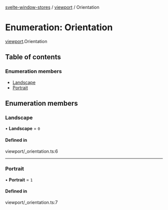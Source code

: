 [svelte-window-stores](../README.md) / [viewport](../modules/viewport.md) / Orientation

# Enumeration: Orientation

[viewport](../modules/viewport.md).Orientation

## Table of contents

### Enumeration members

- [Landscape](viewport.Orientation.md#landscape)
- [Portrait](viewport.Orientation.md#portrait)

## Enumeration members

### Landscape

• **Landscape** = `0`

#### Defined in

viewport/_orientation.ts:6

___

### Portrait

• **Portrait** = `1`

#### Defined in

viewport/_orientation.ts:7
